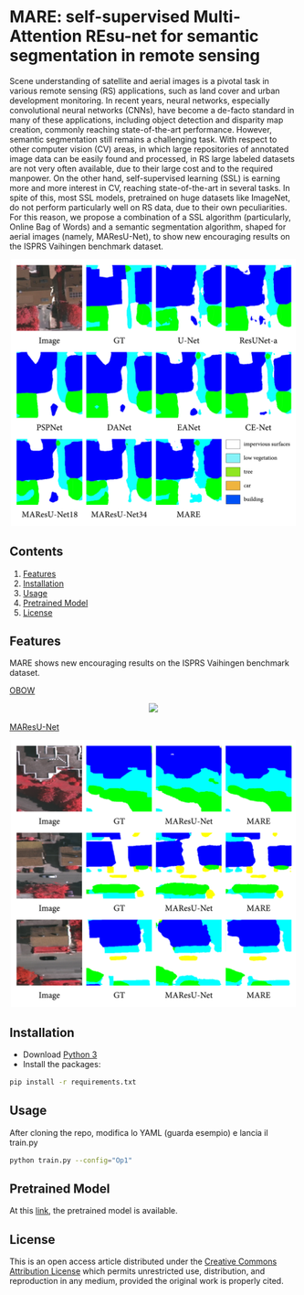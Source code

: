 # MARE: self-supervised Multi-Attention REsu-net for semantic segmentation in remote sensing

Scene understanding of satellite and aerial images is a pivotal task in various remote sensing (RS) applications, such as land cover and urban development monitoring. In recent years, neural networks, especially convolutional neural networks (CNNs), have become a de-facto standard in many of these applications, including object detection and disparity map creation, commonly reaching state-of-the-art performance. However, semantic segmentation still remains a challenging task. With respect to other computer vision (CV) areas, in which large repositories of annotated image data can be easily found and processed, in RS large labeled datasets are not very often available, due to their large cost and to the required manpower. On the other hand, self-supervised learning (SSL) is earning more and more interest in CV, reaching state-of-the-art in several tasks. In spite of this, most SSL models, pretrained on huge datasets like ImageNet, do not perform particularly well on RS data, due to their own peculiarities. For this reason, we propose a combination of a SSL algorithm (particularly, Online Bag of Words) and a semantic segmentation algorithm, shaped for aerial images (namely, MAResU-Net), to show new encouraging results on the ISPRS Vaihingen benchmark dataset.

<div align="center"><img src="images/cfr_mask.png", width="500"></div>

## Contents
1. [Features](#features)
2. [Installation](#installation)
3. [Usage](#usage)
4. [Pretrained Model](#output)
5. [License](#license)
<!-- 6. [Citation](#citation) -->

## Features

MARE shows new encouraging results on the ISPRS Vaihingen benchmark dataset.

[OBOW](https://github.com/valeoai/obow/tree/main/obow)

<div align="center"><img src="images/visual_words.jpg", width="500"></div>

[MAResU-Net](https://github.com/lironui/MAResU-Net)

<div align="center"><img src="images/masks.png", width="500"></div>

## Installation

- Download [Python 3](https://www.python.org/)
- Install the packages:
```bash
pip install -r requirements.txt
```

## Usage 

After cloning the repo, 
modifica lo YAML (guarda esempio) e lancia il train.py

```bash
python train.py --config="Op1"
```


## Pretrained Model

At this [link](https://drive.google.com/file/d/18Ty0aUDflPjvONNszzo14JI0GjP1Rbed/view?usp=sharing), the pretrained model is available.

## License

This is an open access article distributed under the [Creative Commons Attribution License](https://creativecommons.org/licenses/by/4.0/) which permits unrestricted use, distribution, and reproduction in any medium, provided the original work is properly cited.

<!-- ## Citation

```bash
to do
``` -->

